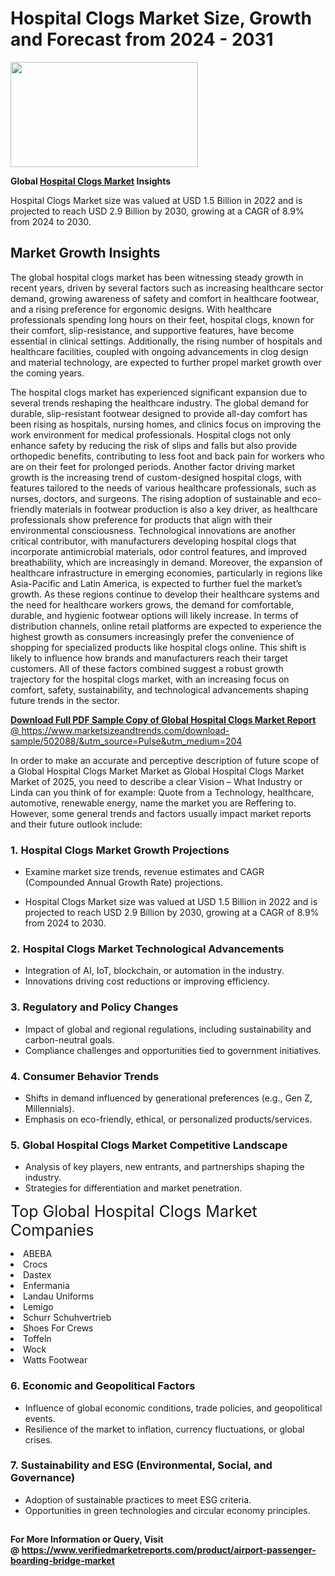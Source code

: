 <H1>Hospital Clogs Market Size, Growth and Forecast from 2024 - 2031</H1><img class="aligncenter size-medium wp-image-584254" src="https://thirdeyenews.in/wp-content/uploads/2024/09/Global-Market-Research-300x168.jpeg" alt="" width="300" height="168" /><p><strong>Global&nbsp;<a href="https://www.marketsizeandtrends.com/download-sample/502088/&amp;utm_source=Pulse&amp;utm_medium=204">Hospital Clogs Market</a> Insights</strong></p><p>Hospital Clogs Market size was valued at USD 1.5 Billion in 2022 and is projected to reach USD 2.9 Billion by 2030, growing at a CAGR of 8.9% from 2024 to 2030.</p><p><h2>Market Growth Insights</h2> <p>The global hospital clogs market has been witnessing steady growth in recent years, driven by several factors such as increasing healthcare sector demand, growing awareness of safety and comfort in healthcare footwear, and a rising preference for ergonomic designs. With healthcare professionals spending long hours on their feet, hospital clogs, known for their comfort, slip-resistance, and supportive features, have become essential in clinical settings. Additionally, the rising number of hospitals and healthcare facilities, coupled with ongoing advancements in clog design and material technology, are expected to further propel market growth over the coming years.</p> <p><a href="#"></a></p> <p>The hospital clogs market has experienced significant expansion due to several trends reshaping the healthcare industry. The global demand for durable, slip-resistant footwear designed to provide all-day comfort has been rising as hospitals, nursing homes, and clinics focus on improving the work environment for medical professionals. Hospital clogs not only enhance safety by reducing the risk of slips and falls but also provide orthopedic benefits, contributing to less foot and back pain for workers who are on their feet for prolonged periods. Another factor driving market growth is the increasing trend of custom-designed hospital clogs, with features tailored to the needs of various healthcare professionals, such as nurses, doctors, and surgeons. The rising adoption of sustainable and eco-friendly materials in footwear production is also a key driver, as healthcare professionals show preference for products that align with their environmental consciousness. Technological innovations are another critical contributor, with manufacturers developing hospital clogs that incorporate antimicrobial materials, odor control features, and improved breathability, which are increasingly in demand. Moreover, the expansion of healthcare infrastructure in emerging economies, particularly in regions like Asia-Pacific and Latin America, is expected to further fuel the market’s growth. As these regions continue to develop their healthcare systems and the need for healthcare workers grows, the demand for comfortable, durable, and hygienic footwear options will likely increase. In terms of distribution channels, online retail platforms are expected to experience the highest growth as consumers increasingly prefer the convenience of shopping for specialized products like hospital clogs online. This shift is likely to influence how brands and manufacturers reach their target customers. All of these factors combined suggest a robust growth trajectory for the hospital clogs market, with an increasing focus on comfort, safety, sustainability, and technological advancements shaping future trends in the sector.</p> <p><a href="#"></p><p><span class=""><strong>Download Full PDF Sample Copy of Global Hospital Clogs Market Report</strong> @ <a href="https://www.marketsizeandtrends.com/download-sample/502088/&amp;utm_source=Pulse&amp;utm_medium=204" target="_blank">https://www.marketsizeandtrends.com/download-sample/502088/&amp;utm_source=Pulse&amp;utm_medium=204</a></span></p><p>In order to make an accurate and perceptive description of future scope of a Global&nbsp;Hospital Clogs Market Market as Global&nbsp;Hospital Clogs Market Market of 2025, you need to describe a clear Vision &ndash; What Industry or Linda can you think of for example: Quote from a Technology, healthcare, automotive, renewable energy, name the market you are Reffering to. However, some general trends and factors usually impact market reports and their future outlook include:</p><h3>1.&nbsp;<strong>Hospital Clogs Market Growth Projections</strong></h3><ul><li>Examine market size trends, revenue estimates and CAGR (Compounded Annual Growth Rate) projections.</li><li><p>Hospital Clogs Market size was valued at USD 1.5 Billion in 2022 and is projected to reach USD 2.9 Billion by 2030, growing at a CAGR of 8.9% from 2024 to 2030.</p></li></ul><h3>2.&nbsp;<strong>Hospital Clogs Market Technological Advancements</strong></h3><ul><li>Integration of AI, IoT, blockchain, or automation in the industry.</li><li>Innovations driving cost reductions or improving efficiency.</li></ul><h3>3.&nbsp;<strong>Regulatory and Policy Changes</strong></h3><ul><li>Impact of global and regional regulations, including sustainability and carbon-neutral goals.</li><li>Compliance challenges and opportunities tied to government initiatives.</li></ul><h3>4.&nbsp;<strong>Consumer Behavior Trends</strong></h3><ul><li>Shifts in demand influenced by generational preferences (e.g., Gen Z, Millennials).</li><li>Emphasis on eco-friendly, ethical, or personalized products/services.</li></ul><h3>5.&nbsp;<strong>Global Hospital Clogs Market Competitive Landscape</strong></h3><ul><li>Analysis of key players, new entrants, and partnerships shaping the industry.</li><li>Strategies for differentiation and market penetration.</li></ul><p data-pm-slice="1 1 []"><span style="color: inherit; font-family: inherit; font-size: 25px;">Top Global Hospital Clogs Market Companies</span></p><div class="" data-test-id=""><p><li>ABEBA</li><li> Crocs</li><li> Dastex</li><li> Enfermania</li><li> Landau Uniforms</li><li> Lemigo</li><li> Schurr Schuhvertrieb</li><li> Shoes For Crews</li><li> Toffeln</li><li> Wock</li><li> Watts Footwear</li></p></div><h3>6.&nbsp;<strong>Economic and Geopolitical Factors</strong></h3><ul><li>Influence of global economic conditions, trade policies, and geopolitical events.</li><li>Resilience of the market to inflation, currency fluctuations, or global crises.</li></ul><h3>7.&nbsp;<strong>Sustainability and ESG (Environmental, Social, and Governance)</strong></h3><ul><li>Adoption of sustainable practices to meet ESG criteria.</li><li>Opportunities in green technologies and circular economy principles.</li></ul><h2><strong style="font-size: 14px;">For More Information or Query, Visit @&nbsp;</strong><a style="background-color: #ffffff; font-size: 14px;" href="https://www.marketsizeandtrends.com/report/hospital-clogs-market/" target="_blank">https://www.verifiedmarketreports.com/product/airport-passenger-boarding-bridge-market</a></h2>
